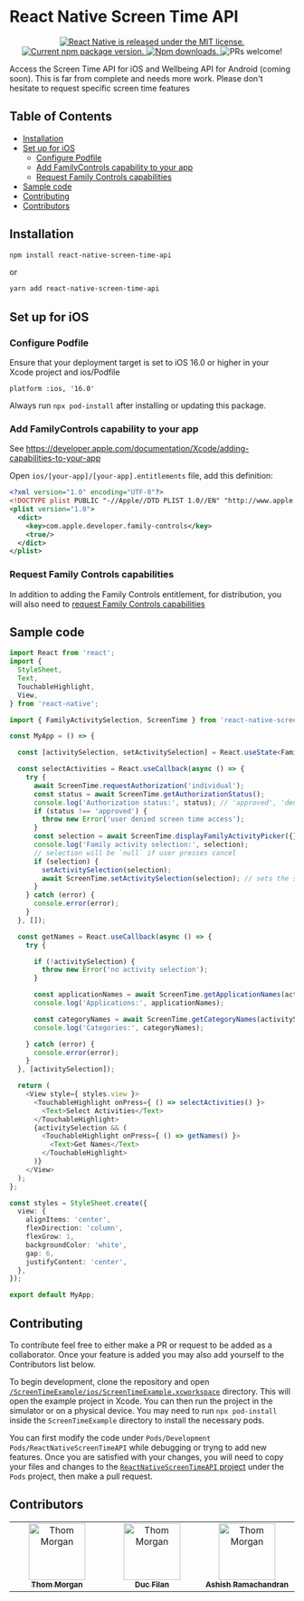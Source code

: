 # React Native Screen Time API <!-- omit in toc -->

<p align="center">
  <a href="https://github.com/facebook/react-native/blob/HEAD/LICENSE">
    <img src="https://img.shields.io/badge/license-MIT-blue.svg" alt="React Native is released under the MIT license." />
  </a>
  <a href="https://www.npmjs.org/package/react-native-screen-time-api">
    <img src="https://img.shields.io/npm/v/react-native-screen-time-api?color=brightgreen&label=npm%20package" alt="Current npm package version." />
  </a>
  <a href="https://www.npmjs.org/package/react-native-screen-time-api">
    <img src="https://img.shields.io/npm/dt/react-native-screen-time-api" alt="Npm downloads." />
  </a>
  <img src="https://img.shields.io/badge/PRs-welcome-brightgreen.svg" alt="PRs welcome!" />
</p>

Access the Screen Time API for iOS and Wellbeing API for Android (coming soon). This is far from complete and needs more work. Please don't hesitate to request specific screen time features

## Table of Contents <!-- omit in toc -->

- [Installation](#installation)
- [Set up for iOS](#set-up-for-ios)
  - [Configure Podfile](#configure-podfile)
  - [Add FamilyControls capability to your app](#add-familycontrols-capability-to-your-app)
  - [Request Family Controls capabilities](#request-family-controls-capabilities)
- [Sample code](#sample-code)
- [Contributing](#contributing)
- [Contributors](#contributors)

## Installation

```sh
npm install react-native-screen-time-api
```

or

```sh
yarn add react-native-screen-time-api
```

## Set up for iOS

### Configure Podfile

Ensure that your deployment target is set to iOS 16.0 or higher in your Xcode project and ios/Podfile

```podfile
platform :ios, '16.0'
```

Always run `npx pod-install` after installing or updating this package.

### Add FamilyControls capability to your app

See https://developer.apple.com/documentation/Xcode/adding-capabilities-to-your-app


Open `ios/[your-app]/[your-app].entitlements` file, add this definition:
```xml
<?xml version="1.0" encoding="UTF-8"?>
<!DOCTYPE plist PUBLIC "-//Apple//DTD PLIST 1.0//EN" "http://www.apple.com/DTDs/PropertyList-1.0.dtd">
<plist version="1.0">
  <dict>
    <key>com.apple.developer.family-controls</key>
    <true/>
  </dict>
</plist>
```

### Request Family Controls capabilities

In addition to adding the Family Controls entitlement, for distribution, you will also need to [request Family Controls capabilities](https://developer.apple.com/contact/request/family-controls-distribution)

## Sample code
```typescript
import React from 'react';
import {
  StyleSheet,
  Text,
  TouchableHighlight,
  View,
} from 'react-native';

import { FamilyActivitySelection, ScreenTime } from 'react-native-screen-time-api';

const MyApp = () => {

  const [activitySelection, setActivitySelection] = React.useState<FamilyActivitySelection>();

  const selectActivities = React.useCallback(async () => {
    try {
      await ScreenTime.requestAuthorization('individual');
      const status = await ScreenTime.getAuthorizationStatus();
      console.log('Authorization status:', status); // 'approved', 'denied', or 'notDetermined'
      if (status !== 'approved') {
        throw new Error('user denied screen time access');
      }
      const selection = await ScreenTime.displayFamilyActivityPicker({});
      console.log('Family activity selection:', selection);
      // selection will be `null` if user presses cancel
      if (selection) {
        setActivitySelection(selection);
        await ScreenTime.setActivitySelection(selection); // sets the shields
      }
    } catch (error) {
      console.error(error);
    }
  }, []);

  const getNames = React.useCallback(async () => {
    try {

      if (!activitySelection) {
        throw new Error('no activity selection');
      }

      const applicationNames = await ScreenTime.getApplicationNames(activitySelection.applicationTokens);
      console.log('Applications:', applicationNames);

      const categoryNames = await ScreenTime.getCategoryNames(activitySelection.categoryTokens);
      console.log('Categories:', categoryNames);

    } catch (error) {
      console.error(error);
    }
  }, [activitySelection]);

  return (
    <View style={ styles.view }>
      <TouchableHighlight onPress={ () => selectActivities() }>
        <Text>Select Activities</Text>
      </TouchableHighlight>
      {activitySelection && (
        <TouchableHighlight onPress={ () => getNames() }>
          <Text>Get Names</Text>
        </TouchableHighlight>
      )}
    </View>
  );
};

const styles = StyleSheet.create({
  view: {
    alignItems: 'center',
    flexDirection: 'column',
    flexGrow: 1,
    backgroundColor: 'white',
    gap: 6,
    justifyContent: 'center',
  },
});

export default MyApp;
```

## Contributing

To contribute feel free to either make a PR or request to be added as a collaborator. Once your feature is added you may also add yourself to the Contributors list below.

To begin development, clone the repository and open [`/ScreenTimeExample/ios/ScreenTimeExample.xcworkspace`](https://github.com/NoodleOfDeath/react-native-screen-time-api/tree/main/ScreenTimeExample/ios/ScreenTimeExample.xcworkspace) directory. This will open the example project in Xcode. You can then run the project in the simulator or on a physical device. You may need to run `npx pod-install` inside the `ScreenTimeExample` directory to install the necessary pods.

You can first modify the code under `Pods/Development Pods/ReactNativeScreenTimeAPI` while debugging or tryng to add new features. Once you are satisfied with your changes, you will need to copy your files and changes to the [`ReactNativeScreenTimeAPI` project](https://github.com/NoodleOfDeath/react-native-screen-time-api/tree/main/ios/ReactNativeScreenTimeAPI.xcodeproj) under the `Pods` project, then make a pull request.

## Contributors

<!-- ALL-CONTRIBUTORS-LIST:START - Do not remove or modify this section -->
<!-- prettier-ignore-start -->
<!-- markdownlint-disable -->
<table>
  <tbody>
    <tr>
      <td align="center" valign="top" width="14.28%">
        <a href="https://github.com/noodleofdeath">
          <img src="https://avatars.githubusercontent.com/u/14790443?v=4" width="100px;" alt="Thom Morgan"/><br />
          <sub>
            <b>Thom Morgan</b>
          </sub>
        </a>
      </td>
      <td align="center" valign="top" width="14.28%">
        <a href="https://github.com/ducfilan">
          <img src="https://avatars.githubusercontent.com/u/1677524?v=4" width="100px;" alt="Thom Morgan"/><br />
          <sub>
            <b>Duc Filan</b>
          </sub>
        </a>
      </td>
      <td align="center" valign="top" width="14.28%">
        <a href="https://github.com/ashish-rama">
          <img src="https://avatars.githubusercontent.com/u/11560399?v=4" width="100px;" alt="Thom Morgan"/><br />
          <sub>
            <b>Ashish Ramachandran</b>
          </sub>
        </a>
      </td>
    </tr>
  </tbody>
</table>
